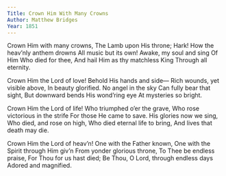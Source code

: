 ```yaml
---
Title: Crown Him With Many Crowns
Author: Matthew Bridges
Year: 1851
---
```

Crown Him with many crowns,
The Lamb upon His throne;
Hark! How the heav’nly anthem drowns
All music but its own!
Awake, my soul and sing
Of Him Who died for thee,
And hail Him as thy matchless King
Through all eternity.

Crown Him the Lord of love!
Behold His hands and side—
Rich wounds, yet visible above,
In beauty glorified.
No angel in the sky
Can fully bear that sight,
But downward bends His wond’ring eye
At mysteries so bright.

Crown Him the Lord of life!
Who triumphed o’er the grave,
Who rose victorious in the strife
For those He came to save.
His glories now we sing,
Who died, and rose on high,
Who died eternal life to bring,
And lives that death may die.

Crown Him the Lord of heav’n!
One with the Father known,
One with the Spirit through Him giv’n
From yonder glorious throne,
To Thee be endless praise,
For Thou for us hast died;
Be Thou, O Lord, through endless days
Adored and magnified.
